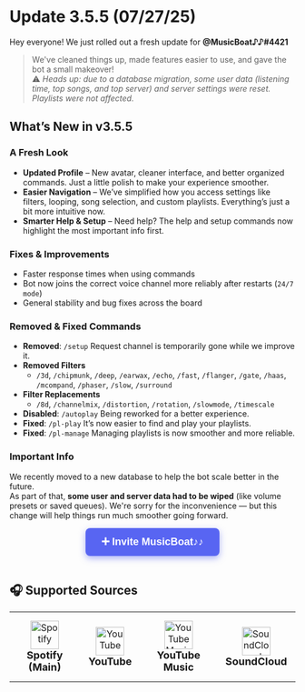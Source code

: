 # Update 3.5.5 (07/27/25)  
Hey everyone! We just rolled out a fresh update for **@MusicBoat♪♪#4421**
> We've cleaned things up, made features easier to use, and gave the bot a small makeover!  
> :warning: *Heads up: due to a database migration, some user data (listening time, top songs, and top server) and server settings were reset. Playlists were not affected.*
## What’s New in v3.5.5
### A Fresh Look  
- **Updated Profile** – New avatar, cleaner interface, and better organized commands. Just a little polish to make your experience smoother.  
- **Easier Navigation** – We’ve simplified how you access settings like filters, looping, song selection, and custom playlists. Everything’s just a bit more intuitive now.  
- **Smarter Help & Setup** – Need help? The help and setup commands now highlight the most important info first.
### Fixes & Improvements  
- Faster response times when using commands  
- Bot now joins the correct voice channel more reliably after restarts (`24/7 mode`)  
- General stability and bug fixes across the board  
### Removed & Fixed Commands  
- **Removed**: `/setup` Request channel is temporarily gone while we improve it.
- **Removed Filters** 
     - `/3d`, `/chipmunk`, `/deep`, `/earwax`, `/echo`, `/fast`, `/flanger`, `/gate`, `/haas`, `/mcompand`, `/phaser`, `/slow`, `/surround`
- **Filter Replacements**
     - `/8d`, `/channelmix`, `/distortion`, `/rotation`, `/slowmode`, `/timescale`
- **Disabled**: `/autoplay` Being reworked for a better experience.
- **Fixed**: `/pl-play` It’s now easier to find and play your playlists.
- **Fixed**: `/pl-manage` Managing playlists is now smoother and more reliable.
### Important Info  
We recently moved to a new database to help the bot scale better in the future.  
As part of that, **some user and server data had to be wiped** (like volume presets or saved queues). We're sorry for the inconvenience — but this change will help things run much smoother going forward.

<div align="center">
  <a href="https://discord.com/oauth2/authorize?client_id=1376612318619766814&permissions=3533840&integration_type=0&scope=applications.commands+bot" target="_blank" 
     style="
       background-color: #5865F2;
       color: white;
       padding: 14px 28px;
       font-weight: 700;
       font-size: 18px;
       text-decoration: none;
       border-radius: 8px;
       font-family: Arial, sans-serif;
       display: inline-block;
       box-shadow: 0 4px 12px rgba(88, 101, 242, 0.5);
       cursor: pointer;
     "
  >
    ➕ Invite MusicBoat♪♪
  </a>
</div>

<br/>

## 🎧 Supported Sources

<table align="center">
  <tr>
    <td align="center" style="padding: 15px;">
      <img src="https://cdn-icons-png.flaticon.com/512/174/174872.png" width="50" alt="Spotify" /><br/>
      <strong style="font-size: 18px;">Spotify (Main)</strong>
    </td>
    <td align="center" style="padding: 15px;">
      <img src="https://cdn-icons-png.flaticon.com/512/1384/1384060.png" width="50" alt="YouTube" /><br/>
      <strong style="font-size: 18px;">YouTube</strong>
    </td>
    <td align="center" style="padding: 15px;">
      <img src="https://cdn-icons-png.flaticon.com/512/5968/5968985.png" width="50" alt="YouTube Music" /><br/>
      <strong style="font-size: 18px;">YouTube Music</strong>
    </td>
    <td align="center" style="padding: 15px;">
      <img src="https://cdn-icons-png.flaticon.com/512/145/145809.png" width="50" alt="SoundCloud" /><br/>
      <strong style="font-size: 18px;">SoundCloud</strong>
    </td>
  </tr>
</table>
